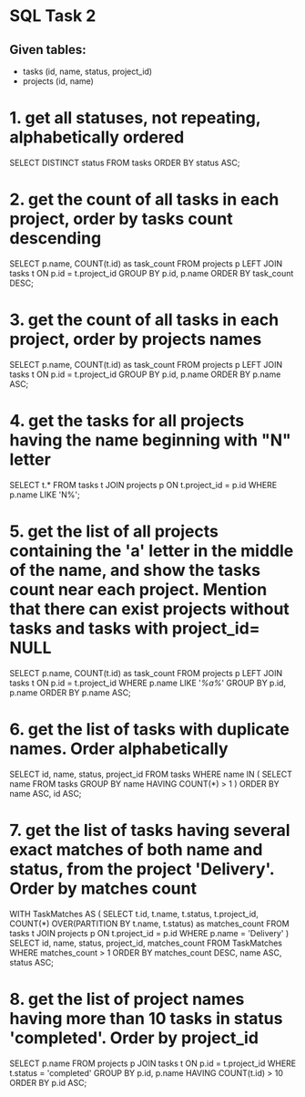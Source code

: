 # SQL Task 2

## Given tables:
- tasks (id, name, status, project_id)
- projects (id, name)

# 1. get all statuses, not repeating, alphabetically ordered

SELECT DISTINCT status 
FROM tasks 
ORDER BY status ASC;


# 2. get the count of all tasks in each project, order by tasks count descending

SELECT p.name, COUNT(t.id) as task_count
FROM projects p
LEFT JOIN tasks t ON p.id = t.project_id
GROUP BY p.id, p.name
ORDER BY task_count DESC;


# 3. get the count of all tasks in each project, order by projects names

SELECT p.name, COUNT(t.id) as task_count
FROM projects p
LEFT JOIN tasks t ON p.id = t.project_id
GROUP BY p.id, p.name
ORDER BY p.name ASC;


# 4. get the tasks for all projects having the name beginning with "N" letter

SELECT t.*
FROM tasks t
JOIN projects p ON t.project_id = p.id
WHERE p.name LIKE 'N%';


# 5. get the list of all projects containing the 'a' letter in the middle of the name, and show the tasks count near each project. Mention that there can exist projects without tasks and tasks with project_id= NULL

SELECT p.name, COUNT(t.id) as task_count
FROM projects p
LEFT JOIN tasks t ON p.id = t.project_id
WHERE p.name LIKE '_%a%_'
GROUP BY p.id, p.name
ORDER BY p.name ASC;


# 6. get the list of tasks with duplicate names. Order alphabetically

SELECT id, name, status, project_id
FROM tasks
WHERE name IN (
    SELECT name
    FROM tasks
    GROUP BY name
    HAVING COUNT(*) > 1
)
ORDER BY name ASC, id ASC;


# 7. get the list of tasks having several exact matches of both name and status, from the project 'Delivery'. Order by matches count

WITH TaskMatches AS (
    SELECT
        t.id,
        t.name,
        t.status,
        t.project_id,
        COUNT(*) OVER(PARTITION BY t.name, t.status) as matches_count
    FROM tasks t
    JOIN projects p ON t.project_id = p.id
    WHERE p.name = 'Delivery'
)
SELECT id, name, status, project_id, matches_count
FROM TaskMatches
WHERE matches_count > 1
ORDER BY matches_count DESC, name ASC, status ASC;


# 8. get the list of project names having more than 10 tasks in status 'completed'. Order by project_id

SELECT p.name
FROM projects p
JOIN tasks t ON p.id = t.project_id
WHERE t.status = 'completed'
GROUP BY p.id, p.name
HAVING COUNT(t.id) > 10
ORDER BY p.id ASC;
